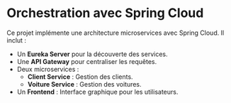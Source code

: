 # Orchestration avec Spring Cloud

Ce projet implémente une architecture microservices avec Spring Cloud. Il inclut :
- Un **Eureka Server** pour la découverte des services.
- Une **API Gateway** pour centraliser les requêtes.
- Deux microservices :
  - **Client Service** : Gestion des clients.
  - **Voiture Service** : Gestion des voitures.
- Un **Frontend** : Interface graphique pour les utilisateurs.
